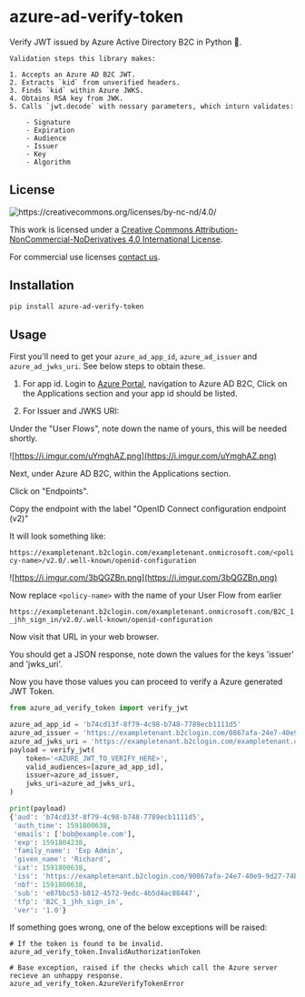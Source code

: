# azure-ad-verify-token
Verify JWT issued by Azure Active Directory B2C in Python 🐍.

    Validation steps this library makes:

    1. Accepts an Azure AD B2C JWT.
    2. Extracts `kid` from unverified headers.
    3. Finds `kid` within Azure JWKS.
    4. Obtains RSA key from JWK.
    5. Calls `jwt.decode` with nessary parameters, which inturn validates:

        - Signature
        - Expiration
        - Audience
        - Issuer
        - Key
        - Algorithm

## License

![https://creativecommons.org/licenses/by-nc-nd/4.0/
](https://licensebuttons.net/l/by-nc-nd/4.0/88x31.png)

This work is licensed under a [Creative Commons Attribution-NonCommercial-NoDerivatives 4.0 International License](https://creativecommons.org/licenses/by-nc-nd/4.0/).

For commercial use licenses [contact us](mailto:github@odwyer.software).

## Installation

```bash
pip install azure-ad-verify-token
```

## Usage


First you'll need to get your `azure_ad_app_id`, `azure_ad_issuer` and `azure_ad_jwks_uri`. See below steps to obtain these.

1. For app id. Login to [Azure Portal](https://portal.azure.com/), navigation to Azure AD B2C, Click on the Applications section and your app id should be listed.

2. For Issuer and JWKS URI:

Under the "User Flows", note down the name of yours, this will be needed shortly.

![https://i.imgur.com/uYmghAZ.png](https://i.imgur.com/uYmghAZ.png)

Next, under Azure AD B2C, within the Applications section.

Click on "Endpoints".

Copy the endpoint with the label "OpenID Connect configuration endpoint (v2)"

It will look something like:

`https://exampletenant.b2clogin.com/exampletenant.onmicrosoft.com/<policy-name>/v2.0/.well-known/openid-configuration`

![https://i.imgur.com/3bQGZBn.png](https://i.imgur.com/3bQGZBn.png)

Now replace `<policy-name>` with the name of your User Flow from earlier

`https://exampletenant.b2clogin.com/exampletenant.onmicrosoft.com/B2C_1_jhh_sign_in/v2.0/.well-known/openid-configuration`

Now visit that URL in your web browser.

You should get a JSON response, note down the values for the keys 'issuer' and 'jwks_uri'.

Now you have those values you can proceed to verify a Azure generated JWT Token.

```python
from azure_ad_verify_token import verify_jwt

azure_ad_app_id = 'b74cd13f-8f79-4c98-b748-7789ecb1111d5'
azure_ad_issuer = 'https://exampletenant.b2clogin.com/0867afa-24e7-40e9-9d27-74bb598zzzzc/v2.0/'
azure_ad_jwks_uri = 'https://exampletenant.b2clogin.com/exampletenant.onmicrosoft.com/b2c_1_jhh_sign_in/discovery/v2.0/keys'
payload = verify_jwt(
    token='<AZURE_JWT_TO_VERIFY_HERE>',
    valid_audiences=[azure_ad_app_id],
    issuer=azure_ad_issuer,
    jwks_uri=azure_ad_jwks_uri,
)

print(payload)
{'aud': 'b74cd13f-8f79-4c98-b748-7789ecb1111d5',
 'auth_time': 1591800638,
 'emails': ['bob@example.com'],
 'exp': 1591804238,
 'family_name': 'Exp Admin',
 'given_name': 'Richard',
 'iat': 1591800638,
 'iss': 'https://exampletenant.b2clogin.com/90867afa-24e7-40e9-9d27-74bb598zzzzc/v2.0/',
 'nbf': 1591800638,
 'sub': 'e07bbc53-b812-4572-9edc-4b5d4ac88447',
 'tfp': 'B2C_1_jhh_sign_in',
 'ver': '1.0'}
```

If something goes wrong, one of the below exceptions will be raised:

```
# If the token is found to be invalid.
azure_ad_verify_token.InvalidAuthorizationToken

# Base exception, raised if the checks which call the Azure server recieve an unhappy response.
azure_ad_verify_token.AzureVerifyTokenError
```
